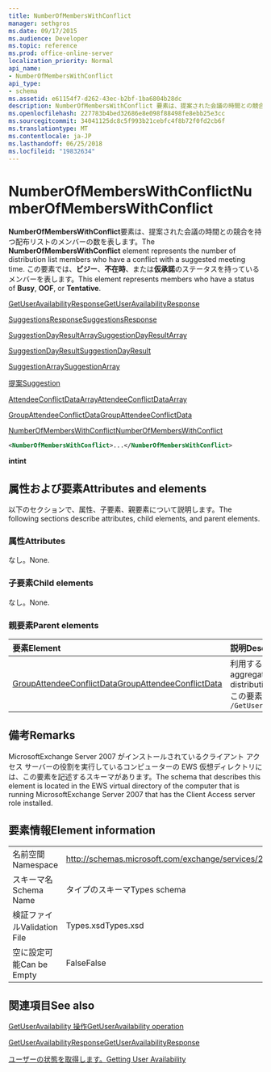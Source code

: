 ```yaml
---
title: NumberOfMembersWithConflict
manager: sethgros
ms.date: 09/17/2015
ms.audience: Developer
ms.topic: reference
ms.prod: office-online-server
localization_priority: Normal
api_name:
- NumberOfMembersWithConflict
api_type:
- schema
ms.assetid: e61154f7-d262-43ec-b2bf-1ba6804b28dc
description: NumberOfMembersWithConflict 要素は、提案された会議の時間との競合を持つ配布リストのメンバーの数を表します。 この要素では、ビジー、不在時、または仮承諾のステータスを持っているメンバーを表します。
ms.openlocfilehash: 227783b4bed32686e8e098f88498fe8ebb25e3cc
ms.sourcegitcommit: 34041125dc8c5f993b21cebfc4f8b72f0fd2cb6f
ms.translationtype: MT
ms.contentlocale: ja-JP
ms.lasthandoff: 06/25/2018
ms.locfileid: "19832634"
---
```

# <a name="numberofmemberswithconflict"></a><span data-ttu-id="3e7f4-104">NumberOfMembersWithConflict</span><span class="sxs-lookup"><span data-stu-id="3e7f4-104">NumberOfMembersWithConflict</span></span>

<span data-ttu-id="3e7f4-105">**NumberOfMembersWithConflict**要素は、提案された会議の時間との競合を持つ配布リストのメンバーの数を表します。</span><span class="sxs-lookup"><span data-stu-id="3e7f4-105">The **NumberOfMembersWithConflict** element represents the number of distribution list members who have a conflict with a suggested meeting time.</span></span> <span data-ttu-id="3e7f4-106">この要素では、**ビジー**、**不在時**、または**仮承諾**のステータスを持っているメンバーを表します。</span><span class="sxs-lookup"><span data-stu-id="3e7f4-106">This element represents members who have a status of **Busy**, **OOF**, or **Tentative**.</span></span>
  
[<span data-ttu-id="3e7f4-107">GetUserAvailabilityResponse</span><span class="sxs-lookup"><span data-stu-id="3e7f4-107">GetUserAvailabilityResponse</span></span>](getuseravailabilityresponse.md)
  
[<span data-ttu-id="3e7f4-108">SuggestionsResponse</span><span class="sxs-lookup"><span data-stu-id="3e7f4-108">SuggestionsResponse</span></span>](suggestionsresponse.md)
  
[<span data-ttu-id="3e7f4-109">SuggestionDayResultArray</span><span class="sxs-lookup"><span data-stu-id="3e7f4-109">SuggestionDayResultArray</span></span>](suggestiondayresultarray.md)
  
[<span data-ttu-id="3e7f4-110">SuggestionDayResult</span><span class="sxs-lookup"><span data-stu-id="3e7f4-110">SuggestionDayResult</span></span>](suggestiondayresult.md)
  
[<span data-ttu-id="3e7f4-111">SuggestionArray</span><span class="sxs-lookup"><span data-stu-id="3e7f4-111">SuggestionArray</span></span>](suggestionarray.md)
  
[<span data-ttu-id="3e7f4-112">提案</span><span class="sxs-lookup"><span data-stu-id="3e7f4-112">Suggestion</span></span>](suggestion.md)
  
[<span data-ttu-id="3e7f4-113">AttendeeConflictDataArray</span><span class="sxs-lookup"><span data-stu-id="3e7f4-113">AttendeeConflictDataArray</span></span>](attendeeconflictdataarray.md)
  
[<span data-ttu-id="3e7f4-114">GroupAttendeeConflictData</span><span class="sxs-lookup"><span data-stu-id="3e7f4-114">GroupAttendeeConflictData</span></span>](groupattendeeconflictdata.md)
  
[<span data-ttu-id="3e7f4-115">NumberOfMembersWithConflict</span><span class="sxs-lookup"><span data-stu-id="3e7f4-115">NumberOfMembersWithConflict</span></span>](numberofmemberswithconflict.md)
  
```xml
<NumberOfMembersWithConflict>...</NumberOfMembersWithConflict>
```

 <span data-ttu-id="3e7f4-116">**int**</span><span class="sxs-lookup"><span data-stu-id="3e7f4-116">**int**</span></span>
## <a name="attributes-and-elements"></a><span data-ttu-id="3e7f4-117">属性および要素</span><span class="sxs-lookup"><span data-stu-id="3e7f4-117">Attributes and elements</span></span>

<span data-ttu-id="3e7f4-118">以下のセクションで、属性、子要素、親要素について説明します。</span><span class="sxs-lookup"><span data-stu-id="3e7f4-118">The following sections describe attributes, child elements, and parent elements.</span></span>
  
### <a name="attributes"></a><span data-ttu-id="3e7f4-119">属性</span><span class="sxs-lookup"><span data-stu-id="3e7f4-119">Attributes</span></span>

<span data-ttu-id="3e7f4-120">なし。</span><span class="sxs-lookup"><span data-stu-id="3e7f4-120">None.</span></span>
  
### <a name="child-elements"></a><span data-ttu-id="3e7f4-121">子要素</span><span class="sxs-lookup"><span data-stu-id="3e7f4-121">Child elements</span></span>

<span data-ttu-id="3e7f4-122">なし。</span><span class="sxs-lookup"><span data-stu-id="3e7f4-122">None.</span></span>
  
### <a name="parent-elements"></a><span data-ttu-id="3e7f4-123">親要素</span><span class="sxs-lookup"><span data-stu-id="3e7f4-123">Parent elements</span></span>

|<span data-ttu-id="3e7f4-124">**要素**</span><span class="sxs-lookup"><span data-stu-id="3e7f4-124">**Element**</span></span>|<span data-ttu-id="3e7f4-125">**説明**</span><span class="sxs-lookup"><span data-stu-id="3e7f4-125">**Description**</span></span>|
|:-----|:-----|
|[<span data-ttu-id="3e7f4-126">GroupAttendeeConflictData</span><span class="sxs-lookup"><span data-stu-id="3e7f4-126">GroupAttendeeConflictData</span></span>](groupattendeeconflictdata.md) <br/> |<span data-ttu-id="3e7f4-127">利用するユーザーの数、競合を持っているユーザーの数および提案された会議の配布リストの利用可能時間情報を持っていないユーザーの数についての集計の競合に関する情報が含まれています。</span><span class="sxs-lookup"><span data-stu-id="3e7f4-127">Contains aggregate conflict information about the number of users who are available, the number of users who have conflicts, and the number of users who do not have availability information in a distribution list for a suggested meeting time.</span></span>  <br/> <span data-ttu-id="3e7f4-128">この要素への XPath 式は、次のようにします。</span><span class="sxs-lookup"><span data-stu-id="3e7f4-128">The following is the XPath expression to this element:</span></span>  <br/>  `/GetUserAvailabilityResponse/SuggestionsResponse/SuggestionDayResultArray/SuggestionDayResult[i]/SuggestionArray/Suggestion[i]/AttendeeConflictDataArray/GroupAttendeeConflictData[i]` <br/> |
   
## <a name="remarks"></a><span data-ttu-id="3e7f4-129">備考</span><span class="sxs-lookup"><span data-stu-id="3e7f4-129">Remarks</span></span>

<span data-ttu-id="3e7f4-130">MicrosoftExchange Server 2007 がインストールされているクライアント アクセス サーバーの役割を実行しているコンピューターの EWS 仮想ディレクトリには、この要素を記述するスキーマがあります。</span><span class="sxs-lookup"><span data-stu-id="3e7f4-130">The schema that describes this element is located in the EWS virtual directory of the computer that is running MicrosoftExchange Server 2007 that has the Client Access server role installed.</span></span>
  
## <a name="element-information"></a><span data-ttu-id="3e7f4-131">要素情報</span><span class="sxs-lookup"><span data-stu-id="3e7f4-131">Element information</span></span>

|||
|:-----|:-----|
|<span data-ttu-id="3e7f4-132">名前空間</span><span class="sxs-lookup"><span data-stu-id="3e7f4-132">Namespace</span></span>  <br/> |http://schemas.microsoft.com/exchange/services/2006/types  <br/> |
|<span data-ttu-id="3e7f4-133">スキーマ名</span><span class="sxs-lookup"><span data-stu-id="3e7f4-133">Schema Name</span></span>  <br/> |<span data-ttu-id="3e7f4-134">タイプのスキーマ</span><span class="sxs-lookup"><span data-stu-id="3e7f4-134">Types schema</span></span>  <br/> |
|<span data-ttu-id="3e7f4-135">検証ファイル</span><span class="sxs-lookup"><span data-stu-id="3e7f4-135">Validation File</span></span>  <br/> |<span data-ttu-id="3e7f4-136">Types.xsd</span><span class="sxs-lookup"><span data-stu-id="3e7f4-136">Types.xsd</span></span>  <br/> |
|<span data-ttu-id="3e7f4-137">空に設定可能</span><span class="sxs-lookup"><span data-stu-id="3e7f4-137">Can be Empty</span></span>  <br/> |<span data-ttu-id="3e7f4-138">False</span><span class="sxs-lookup"><span data-stu-id="3e7f4-138">False</span></span>  <br/> |
   
## <a name="see-also"></a><span data-ttu-id="3e7f4-139">関連項目</span><span class="sxs-lookup"><span data-stu-id="3e7f4-139">See also</span></span>



[<span data-ttu-id="3e7f4-140">GetUserAvailability 操作</span><span class="sxs-lookup"><span data-stu-id="3e7f4-140">GetUserAvailability operation</span></span>](getuseravailability-operation.md)
  
[<span data-ttu-id="3e7f4-141">GetUserAvailabilityResponse</span><span class="sxs-lookup"><span data-stu-id="3e7f4-141">GetUserAvailabilityResponse</span></span>](getuseravailabilityresponse.md)


[<span data-ttu-id="3e7f4-142">ユーザーの状態を取得します。</span><span class="sxs-lookup"><span data-stu-id="3e7f4-142">Getting User Availability</span></span>](http://msdn.microsoft.com/library/d4133fcb-9b0f-4e6b-aadf-a389da83516a%28Office.15%29.aspx)

